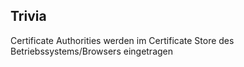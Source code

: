 ## Trivia
Certificate Authorities werden im Certificate Store des Betriebssystems/Browsers eingetragen